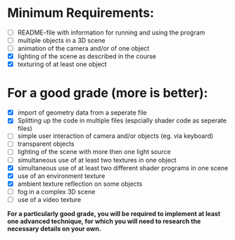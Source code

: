 # Minimum Requirements:
- [ ] README-file with information for running and using the program
- [ ] multiple objects in a 3D scene
- [ ] animation of the camera and/or of one object
- [x] lighting of the scene as described in the course
- [x] texturing of at least one object

# For a good grade (more is better):
- [x] import of geometry data from a seperate file
- [x] Splitting up the code in multiple files (espcially shader code as seperate files)
- [ ] simple user interaction of camera and/or objects (eg. via keyboard)
- [ ] transparent objects
- [ ] lighting of the scene with more then one light source
- [ ] simultaneous use of at least two textures in one object
- [x] simultaneous use of at least two different shader programs in one scene
- [x] use of an environment texture
- [x] ambient texture reflection on some objects
- [ ] fog in a complex 3D scene
- [ ] use of a video texture

**For a particularly good grade, you will be required to implement at least one advanced technique, for which you will need to research the necessary details on your own.**
